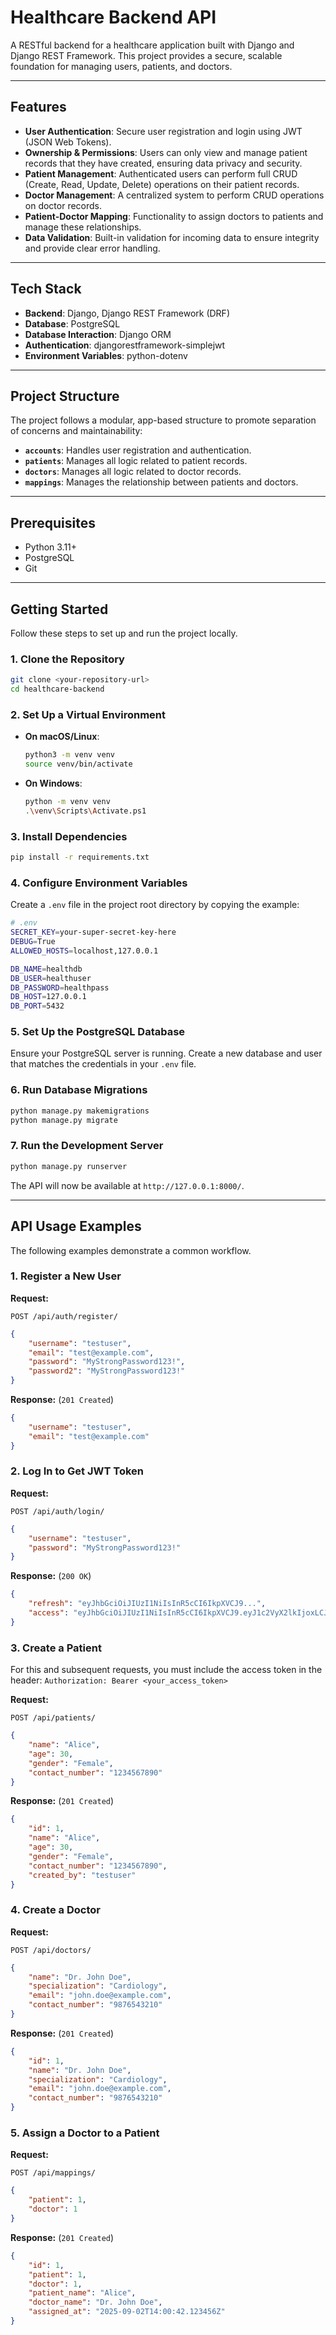 # Healthcare Backend API

A RESTful backend for a healthcare application built with Django and Django REST Framework. This project provides a secure, scalable foundation for managing users, patients, and doctors.

-----

## Features

  * **User Authentication**: Secure user registration and login using JWT (JSON Web Tokens).
  * **Ownership & Permissions**: Users can only view and manage patient records that they have created, ensuring data privacy and security.
  * **Patient Management**: Authenticated users can perform full CRUD (Create, Read, Update, Delete) operations on their patient records.
  * **Doctor Management**: A centralized system to perform CRUD operations on doctor records.
  * **Patient-Doctor Mapping**: Functionality to assign doctors to patients and manage these relationships.
  * **Data Validation**: Built-in validation for incoming data to ensure integrity and provide clear error handling.

-----

## Tech Stack

  * **Backend**: Django, Django REST Framework (DRF)
  * **Database**: PostgreSQL
  * **Database Interaction**: Django ORM
  * **Authentication**: djangorestframework-simplejwt
  * **Environment Variables**: python-dotenv

-----

## Project Structure

The project follows a modular, app-based structure to promote separation of concerns and maintainability:

  * **`accounts`**: Handles user registration and authentication.
  * **`patients`**: Manages all logic related to patient records.
  * **`doctors`**: Manages all logic related to doctor records.
  * **`mappings`**: Manages the relationship between patients and doctors.

-----

## Prerequisites

  * Python 3.11+
  * PostgreSQL
  * Git

-----

## Getting Started

Follow these steps to set up and run the project locally.

### 1\. Clone the Repository

```bash
git clone <your-repository-url>
cd healthcare-backend
```

### 2\. Set Up a Virtual Environment

  * **On macOS/Linux**:
    ```bash
    python3 -m venv venv
    source venv/bin/activate
    ```
  * **On Windows**:
    ```bash
    python -m venv venv
    .\venv\Scripts\Activate.ps1
    ```

### 3\. Install Dependencies

```bash
pip install -r requirements.txt
```

### 4\. Configure Environment Variables

Create a `.env` file in the project root directory by copying the example:

```bash
# .env
SECRET_KEY=your-super-secret-key-here
DEBUG=True
ALLOWED_HOSTS=localhost,127.0.0.1

DB_NAME=healthdb
DB_USER=healthuser
DB_PASSWORD=healthpass
DB_HOST=127.0.0.1
DB_PORT=5432
```

### 5\. Set Up the PostgreSQL Database

Ensure your PostgreSQL server is running. Create a new database and user that matches the credentials in your `.env` file.

### 6\. Run Database Migrations

```bash
python manage.py makemigrations
python manage.py migrate
```

### 7\. Run the Development Server

```bash
python manage.py runserver
```

The API will now be available at `http://127.0.0.1:8000/`.

-----

## API Usage Examples

The following examples demonstrate a common workflow.

### 1\. Register a New User

**Request:**

`POST /api/auth/register/`

```json
{
    "username": "testuser",
    "email": "test@example.com",
    "password": "MyStrongPassword123!",
    "password2": "MyStrongPassword123!"
}
```

**Response:** (`201 Created`)

```json
{
    "username": "testuser",
    "email": "test@example.com"
}
```

### 2\. Log In to Get JWT Token

**Request:**

`POST /api/auth/login/`

```json
{
    "username": "testuser",
    "password": "MyStrongPassword123!"
}
```

**Response:** (`200 OK`)

```json
{
    "refresh": "eyJhbGciOiJIUzI1NiIsInR5cCI6IkpXVCJ9...",
    "access": "eyJhbGciOiJIUzI1NiIsInR5cCI6IkpXVCJ9.eyJ1c2VyX2lkIjoxLCJleHAiOjE3MjUyODc4NDJ9..."
}
```

### 3\. Create a Patient

For this and subsequent requests, you must include the access token in the header:
`Authorization: Bearer <your_access_token>`

**Request:**

`POST /api/patients/`

```json
{
    "name": "Alice",
    "age": 30,
    "gender": "Female",
    "contact_number": "1234567890"
}
```

**Response:** (`201 Created`)

```json
{
    "id": 1,
    "name": "Alice",
    "age": 30,
    "gender": "Female",
    "contact_number": "1234567890",
    "created_by": "testuser"
}
```

### 4\. Create a Doctor

**Request:**

`POST /api/doctors/`

```json
{
    "name": "Dr. John Doe",
    "specialization": "Cardiology",
    "email": "john.doe@example.com",
    "contact_number": "9876543210"
}
```

**Response:** (`201 Created`)

```json
{
    "id": 1,
    "name": "Dr. John Doe",
    "specialization": "Cardiology",
    "email": "john.doe@example.com",
    "contact_number": "9876543210"
}
```

### 5\. Assign a Doctor to a Patient

**Request:**

`POST /api/mappings/`

```json
{
    "patient": 1,
    "doctor": 1
}
```

**Response:** (`201 Created`)

```json
{
    "id": 1,
    "patient": 1,
    "doctor": 1,
    "patient_name": "Alice",
    "doctor_name": "Dr. John Doe",
    "assigned_at": "2025-09-02T14:00:42.123456Z"
}
```